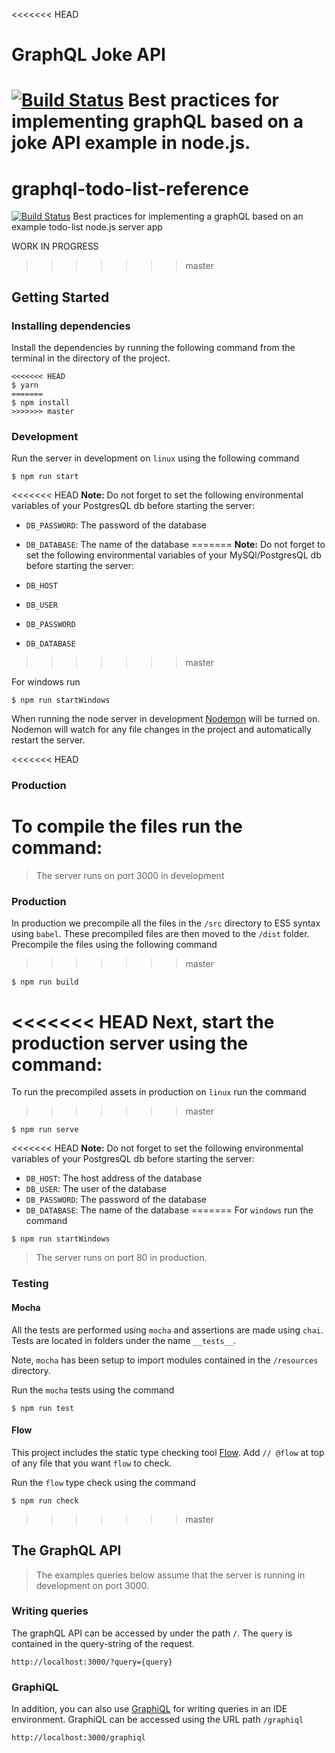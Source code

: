 <<<<<<< HEAD
# GraphQL Joke API

[![Build Status](https://travis-ci.org/HiThereCommunity/graphql-joke.svg?branch=master)](https://travis-ci.org/HiThereCommunity/graphql-joke)
Best practices for implementing graphQL based on a joke API example in node.js.
=======
# graphql-todo-list-reference

[![Build Status](https://travis-ci.org/HiThereCommunity/graphql-todo-list-reference.svg?branch=master)](https://travis-ci.org/HiThereCommunity/graphql-todo-list-reference)
Best practices for implementing a graphQL based on an example todo-list node.js server app

WORK IN PROGRESS
>>>>>>> master

## Getting Started

### Installing dependencies
Install the dependencies by running the following command from the terminal in the directory of the project.

```
<<<<<<< HEAD
$ yarn
=======
$ npm install
>>>>>>> master
```

### Development

Run the server in development on `linux` using the following command

```
$ npm run start
```

<<<<<<< HEAD
**Note:** Do not forget to set the following environmental variables of your PostgresQL db before starting the server:

* `DB_PASSWORD`: The password of the database
* `DB_DATABASE`: The name of the database
=======
**Note:** Do not forget to set the following environmental variables of your MySQl/PostgresQL db before starting the server:

* `DB_HOST`
* `DB_USER`
* `DB_PASSWORD`
* `DB_DATABASE`
>>>>>>> master

For windows run

```
$ npm run startWindows
```

When running the node server in development [Nodemon](https://github.com/remy/nodemon) will be turned on.
Nodemon will watch for any file changes in the project and automatically restart the server.

<<<<<<< HEAD
### Production

To compile the files run the command:
=======
> The server runs on port 3000 in development

### Production

In production we precompile all the files in the `/src` directory to ES5 syntax using `babel`. These precompiled files are then moved to the `/dist` folder. Precompile the files using the following command
>>>>>>> master

```
$ npm run build
```

<<<<<<< HEAD
Next, start the production server using the command:
=======
To run the precompiled assets in production on `linux` run the command
>>>>>>> master

```
$ npm run serve
```

<<<<<<< HEAD
**Note:** Do not forget to set the following environmental variables of your PostgresQL db before starting the server:

* `DB_HOST`: The host address of the database
* `DB_USER`: The user of the database
* `DB_PASSWORD`: The password of the database
* `DB_DATABASE`: The name of the database
=======
For `windows` run the command

```
$ npm run startWindows
```

> The server runs on port 80 in production.

### Testing

#### Mocha

All the tests are performed using `mocha` and assertions are made using `chai`. Tests are located in folders
under the name `__tests__`.

Note, `mocha` has been setup to import modules contained in the `/resources` directory.


Run the `mocha` tests using the command

```
$ npm run test
```

#### Flow

This project includes the static type checking tool [Flow](https://flowtype.org/). Add `// @flow`
at top of any file that you want `flow` to check.

Run the `flow` type check using the command

```
$ npm run check
```
>>>>>>> master

## The GraphQL API

> The examples queries below assume that the server is running in development on port 3000.

### Writing queries
The graphQL API can be accessed by under the path `/`. The `query` is contained in the query-string
of the request.

```
http://localhost:3000/?query={query}
```

### GraphiQL

In addition, you can also use [GraphiQL](https://github.com/graphql/graphiql) for
 writing queries in an IDE environment. GraphiQL can be accessed using the URL path `/graphiql`

 ```
http://localhost:3000/graphiql
 ```
